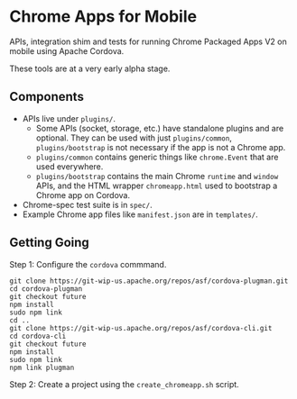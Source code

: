 # Chrome Apps for Mobile

APIs, integration shim and tests for running Chrome Packaged Apps V2 on mobile using Apache Cordova.

These tools are at a very early alpha stage.

## Components

* APIs live under `plugins/`.
    * Some APIs (socket, storage, etc.) have standalone plugins and are optional. They can be used with just `plugins/common`, `plugins/bootstrap` is not necessary if the app is not a Chrome app.
    * `plugins/common` contains generic things like `chrome.Event` that are used everywhere.
    * `plugins/bootstrap` contains the main Chrome `runtime` and `window` APIs, and the HTML wrapper `chromeapp.html` used to bootstrap a Chrome app on Cordova.
* Chrome-spec test suite is in `spec/`.
* Example Chrome app files like `manifest.json` are in `templates/`.

## Getting Going

Step 1: Configure the `cordova` commmand.

    git clone https://git-wip-us.apache.org/repos/asf/cordova-plugman.git
    cd cordova-plugman
    git checkout future
    npm install
    sudo npm link
    cd ..
    git clone https://git-wip-us.apache.org/repos/asf/cordova-cli.git
    cd cordova-cli
    git checkout future
    npm install
    sudo npm link
    npm link plugman

Step 2: Create a project using the `create_chromeapp.sh` script.
